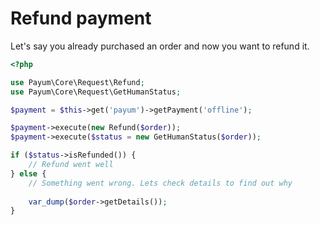 # Refund payment

Let's say you already purchased an order and now you want to refund it. 

```php
<?php

use Payum\Core\Request\Refund;
use Payum\Core\Request\GetHumanStatus;

$payment = $this->get('payum')->getPayment('offline');

$payment->execute(new Refund($order));
$payment->execute($status = new GetHumanStatus($order));

if ($status->isRefunded()) {
    // Refund went well
} else {
    // Something went wrong. Lets check details to find out why
     
    var_dump($order->getDetails());
}
```